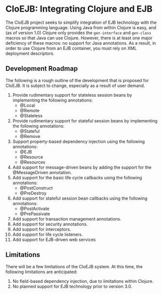 CloEJB: Integrating Clojure and EJB
===================================

The CloEJB project seeks to simplify integration of EJB technology with the
Clojure programming language.  Using Java from within Clojure is easy, and (as
of version 1.0) Clojure only provides the `gen-interface` and `gen-class`
macros so that Java can use Clojure.  However, there is at least one major
deficiency of these macros: no support for Java annotations.  As a result, in
order to use Clojure from an EJB container, you must rely on XML deployment
descriptors.


Development Roadmap
-------------------

The following is a rough outline of the development that is proposed for
CloEJB.  It is subject to change, especially as a result of user demand.

1. Provide rudimentary support for stateless session beans by implementing the
   following annotations:
   * @Local
   * @Remote
   * @Stateless
2. Provide rudimentary support for stateful session beans by implementing the
   following annotations:
   * @Stateful
   * @Remove
3. Support property-based dependency injection using the following annotations:
   * @EJB
   * @Resource
   * @Resources
4. Add support for message-driven beans by adding the support for the
   @MessageDriven annotation.
5. Add support for the basic life cycle callbacks using the following
   annotations:
   * @PostConstruct
   * @PreDestroy
6. Add support for stateful session bean callbacks using the following
   annotations:
   * @PostActivate
   * @PrePassivate
7. Add support for transaction management annotations.
8. Add support for security annotations.
9. Add support for interceptors.
10. Add support for life cycle listeners.
11. Add support for EJB-driven web services


Limitations
-----------

There will be a few limitations of the CloEJB system.  At this time, the
following limitations are anticipated:

1. No field-based dependency injection, due to limitations within Clojure.
2. No planned support for EJB technology prior to version 3.0.
